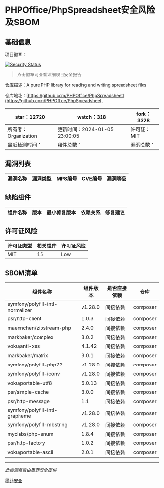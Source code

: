 # PHPOffice/PhpSpreadsheet安全风险及SBOM

## 基础信息

项目徽章：

[![Security Status](https://www.murphysec.com/platform3/v31/badge/1743345893974228992.svg)](https://www.murphysec.com/console/report/1692241076500189184/1743345893974228992)

> 点击徽章可查看详细项目安全报告

仓库描述：A pure PHP library for reading and writing spreadsheet files

仓库地址：[https://github.com/PHPOffice/PhpSpreadsheet](https://github.com/PHPOffice/PhpSpreadsheet)

| star：12720 | watch：318 | fork：3328 |
| ----------- | -------------- | ------------ |
| 所有者：Organization | 更新时间：2024-01-05 23:00:05 | 许可证：MIT |
| 最近检测时间： | 组件总数： | 漏洞总数： |




## 漏洞列表

| 漏洞名称 | 漏洞类型 | MPS编号 | CVE编号 | 漏洞等级 |
| ------- | ------ | ------- | ------ | ----- |





## 缺陷组件

| 组件名称 | 版本 | 最小修复版本 | 依赖关系 | 修复建议 |
| -------- | ---- | ------------ | -------- | -------- |





## 许可证风险

| 许可证类型 | 相关组件 | 许可证风险 |
| ---------- | -------- | ---------- |
|MIT|15|Low|




## SBOM清单

| 组件名称 | 组件版本 | 是否直接依赖 | 仓库 |
| -------- | -------- | ------------ | ---- |
|symfony/polyfill-intl-normalizer|v1.28.0|间接依赖|composer|
|psr/http-client|1.0.3|间接依赖|composer|
|maennchen/zipstream-php|2.4.0|间接依赖|composer|
|markbaker/complex|3.0.2|间接依赖|composer|
|voku/anti-xss|4.1.42|间接依赖|composer|
|markbaker/matrix|3.0.1|间接依赖|composer|
|symfony/polyfill-php72|v1.28.0|间接依赖|composer|
|symfony/polyfill-iconv|v1.28.0|间接依赖|composer|
|voku/portable-utf8|6.0.13|间接依赖|composer|
|psr/simple-cache|3.0.0|间接依赖|composer|
|psr/http-message|1.1|间接依赖|composer|
|symfony/polyfill-intl-grapheme|v1.28.0|间接依赖|composer|
|symfony/polyfill-mbstring|v1.28.0|间接依赖|composer|
|myclabs/php-enum|1.8.4|间接依赖|composer|
|psr/http-factory|1.0.2|间接依赖|composer|
|voku/portable-ascii|2.0.1|间接依赖|composer|


------

*此检测报告由墨菲安全提供*

[墨菲安全](www.murphysec.com)